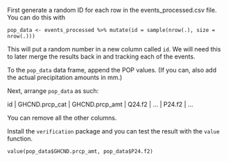 First generate a random ID for each row in the events_processed.csv file.
You can do this with

```
pop_data <- events_processed %>% mutate(id = sample(nrow(.), size = nrow(.)))
```

This will put a random number in a new column called `id`. We will need this
to later merge the results back in and tracking each of the events.

To the `pop_data` data frame, append the POP values. (If you can, also add the actual precipitation amounts in mm.)

Next, arrange `pop_data` as such:

id | GHCND.prcp_cat | GHCND.prcp_amt | Q24.f2 | ... | P24.f2 | ...

You can remove all the other columns.

Install the `verification` package and you can test the result with the `value` function.

```
value(pop_data$GHCND.prcp_amt, pop_data$P24.f2)
```
